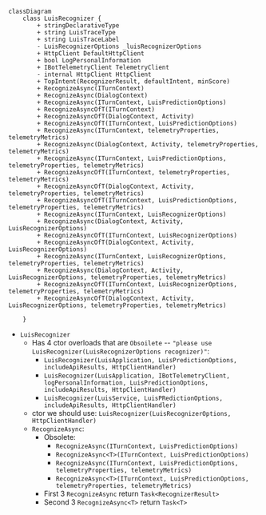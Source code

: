```mermaid
classDiagram
    class LuisRecognizer {
        + stringDeclarativeType
        + string LuisTraceType
        + string LuisTraceLabel
        - LuisRecognizerOptions _luisRecognizerOptions
        + HttpClient DefaultHttpClient
        + bool LogPersonalInformation
        + IBotTelemetryClient TelemetryClient
        - internal HttpClient HttpClient
        + TopIntent(RecognizerResult, defaultIntent, minScore)
        + RecognizeAsync(ITurnContext)
        + RecognizeAsync(DialogContext)
        + RecognizeAsync(ITurnContext, LuisPredictionOptions)
        + RecognizeAsyncOfT(ITurnContext)
        + RecognizeAsyncOfT(DialogContext, Activity)
        + RecognizeAsyncOfT(ITurnContext, LuisPredictionOptions)
        + RecognizeAsync(ITurnContext, telemetryProperties, telemetryMetrics)
        + RecognizeAsync(DialogContext, Activity, telemetryProperties, telemetryMetrics)
        + RecognizeAsync(ITurnContext, LuisPredictionOptions, telemetryProperties, telemetryMetrics)
        + RecognizeAsyncOfT(ITurnContext, telemetryProperties, telemetryMetrics)
        + RecognizeAsyncOfT(DialogContext, Activity, telemetryProperties, telemetryMetrics)
        + RecognizeAsyncOfT(ITurnContext, LuisPredictionOptions, telemetryProperties, telemetryMetrics)
        + RecognizeAsync(ITurnContext, LuisRecognizerOptions)
        + RecognizeAsync(DialogContext, Activity, LuisRecognizerOptions)
        + RecognizeAsyncOfT(ITurnContext, LuisRecognizerOptions)
        + RecognizeAsyncOfT(DialogContext, Activity, LuisRecognizerOptions)
        + RecognizeAsync(ITurnContext, LuisRecognizerOptions, telemetryProperties, telemetryMetrics)
        + RecognizeAsync(DialogContext, Activity, LuisRecognizerOptions, telemetryProperties, telemetryMetrics)
        + RecognizeAsyncOfT(ITurnContext, LuisRecognizerOptions, telemetryProperties, telemetryMetrics)
        + RecognizeAsyncOfT(DialogContext, Activity, LuisRecognizerOptions, telemetryProperties, telemetryMetrics)
        
    }

```

- `LuisRecognizer`
    - Has 4 ctor overloads that are `Obsoilete` -- `"please use LuisRecognizer(LuisRecognizerOptions recognizer)"`:
        - `LuisRecognizer(LuisApplication, LuisPredictionOptions, includeApiResults, HttpClientHandler)`
        - `LuisRecognizer(LuisApplication, IBotTelemetryClient, logPersonalInformation, LuisPredictionOptions, includeApiResults, HttpClientHandler)`
        - `LuisRecognizer(LuisService, LuisPRedictionOptions, includeApiResults, HttpClientHandler)`
    - ctor we should use: `LuisRecognizer(LuisRecognizerOptions, HttpClientHandler)`
    - `RecognizeAsync`:
        - Obsolete:
            - `RecognizeAsync(ITurnContext, LuisPredictionOptions)`
            - `RecognizeAsync<T>(ITurnContext, LuisPredictionOptions)`
            - `RecognizeAsync(ITurnContext, LuisPredictionOptions, telemetryProperties, telemetryMetrics)`
            - `RecognizeAsync<T>(ITurnContext, LuisPredictionOptions, telemetryProperties, telemetryMetrics)`
        - First 3 `RecognizeAsync` return `Task<RecognizerResult>`
        - Second 3 `RecognizeAsync<T>` return `Task<T>`